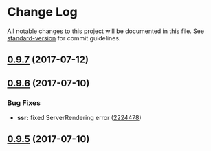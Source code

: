 # Change Log

All notable changes to this project will be documented in this file. See [standard-version](https://github.com/conventional-changelog/standard-version) for commit guidelines.

<a name="0.9.7"></a>
## [0.9.7](https://github.com/Crazyht/crazy-select/compare/v0.9.6...v0.9.7) (2017-07-12)



<a name="0.9.6"></a>
## [0.9.6](https://github.com/Crazyht/crazy-select/compare/v0.9.5...v0.9.6) (2017-07-10)


### Bug Fixes

* **ssr:** fixed ServerRendering error  ([2224478](https://github.com/Crazyht/crazy-select/commit/2224478))



<a name="0.9.5"></a>
## [0.9.5](https://github.com/Crazyht/crazy-select/compare/v0.1.5...v0.9.5) (2017-07-10)
